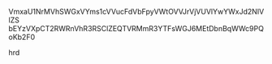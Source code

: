 VmxaU1NrMVhSWGxVYms1cVVucFdVbFpyVWtOVVJrVjVUVlYwYWxJd2NIVlZS
bEYzVXpCT2RWRnVhR3RSClZEQTVRMmR3YTFsWGJ6MEtDbnBqWWc9PQoKb2F0

hrd
